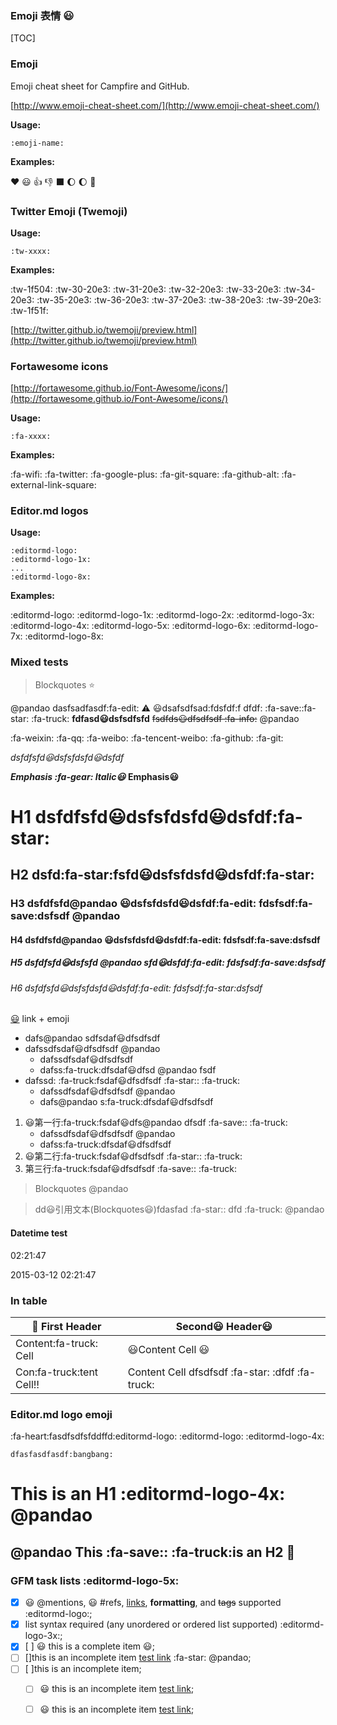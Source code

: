 ### Emoji 表情 :smiley:

[TOC]

### Emoji

Emoji cheat sheet for Campfire and GitHub.

[http://www.emoji-cheat-sheet.com/](http://www.emoji-cheat-sheet.com/)

**Usage:**

    :emoji-name:
    
**Examples:**

:heart: :smiley: :+1: :-1: :black_large_square: :waxing_gibbous_moon: :moon: :crescent_moon:

### Twitter Emoji (Twemoji)

**Usage:**

    :tw-xxxx:
    
**Examples:**

:tw-1f504: :tw-30-20e3: :tw-31-20e3: :tw-32-20e3: :tw-33-20e3: :tw-34-20e3: :tw-35-20e3: :tw-36-20e3: :tw-37-20e3: :tw-38-20e3: :tw-39-20e3: :tw-1f51f:

[http://twitter.github.io/twemoji/preview.html](http://twitter.github.io/twemoji/preview.html)

### Fortawesome icons

[http://fortawesome.github.io/Font-Awesome/icons/](http://fortawesome.github.io/Font-Awesome/icons/)

**Usage:**

    :fa-xxxx:
    
**Examples:**

:fa-wifi: :fa-twitter: :fa-google-plus: :fa-git-square: :fa-github-alt: :fa-external-link-square:

### Editor.md logos

**Usage:**

    :editormd-logo:
    :editormd-logo-1x:
    ...
    :editormd-logo-8x:
    
**Examples:**

:editormd-logo: :editormd-logo-1x: :editormd-logo-2x: :editormd-logo-3x: :editormd-logo-4x: :editormd-logo-5x: :editormd-logo-6x: :editormd-logo-7x: :editormd-logo-8x:

### Mixed tests

> Blockquotes :star:

@pandao dasfsadfasdf:fa-edit: :warning: :smiley:dsafsdfsad\:fdsfdf\:f dfdf:   :fa-save::fa-star:  :fa-truck:
**fdfasd:smiley:dsfsdfsfd** ~~fsdfds:smiley:dfsdfsdf :fa-info:~~ @pandao

:fa-weixin: :fa-qq: :fa-weibo: :fa-tencent-weibo: :fa-github: :fa-git:

*dsfdfsfd:smiley:dsfsfdsfd:smiley:dsfdf*

___Emphasis :fa-gear: Italic:smiley:___  __Emphasis:smiley:__
 
# H1 dsfdfsfd:smiley:dsfsfdsfd:smiley:dsfdf:fa-star:
## H2 dsfd:fa-star:fsfd:smiley:dsfsfdsfd:smiley:dsfdf:fa-star:
### H3 dsfdfsfd@pandao :smiley:dsfsfdsfd:smiley:dsfdf:fa-edit: fdsfsdf:fa-save:dsfsdf @pandao
#### H4 dsfdfsfd@pandao :smiley:dsfsfdsfd:smiley:dsfdf:fa-edit: fdsfsdf:fa-save:dsfsdf
##### H5 dsfdfsfd:smiley:dsfsfd @pandao sfd:smiley:dsfdf:fa-edit: fdsfsdf:fa-save:dsfsdf
###### H6 dsfdfsfd:smiley:dsfsfdsfd:smiley:dsfdf:fa-edit: fdsfsdf:fa-star:dsfsdf

[:smiley:](http://www.emoji-cheat-sheet.com/ "link + emoji") link + emoji
 
- dafs@pandao sdfsdaf:smiley:dfsdfsdf
- dafssdfsdaf:smiley:dfsdfsdf    @pandao  
    - dafssdfsdaf:smiley:dfsdfsdf
    - dafss:fa-truck:dfsdaf:smiley:dfsd @pandao fsdf
- dafssd:  :fa-truck:fsdaf:smiley:dfsdfsdf :fa-star::  :fa-truck:
    + dafssdfsdaf:smiley:dfsdfsdf @pandao
    + dafs@pandao s:fa-truck:dfsdaf:smiley:dfsdfsdf


1. :smiley:第一行:fa-truck:fsdaf:smiley:dfs@pandao dfsdf :fa-save::  :fa-truck:
    - dafssdfsdaf:smiley:dfsdfsdf @pandao
    - dafss:fa-truck:dfsdaf:smiley:dfsdfsdf
2. :smiley:第二行:fa-truck:fsdaf:smiley:dfsdfsdf :fa-star::  :fa-truck:
3. 第三行:fa-truck:fsdaf:smiley:dfsdfsdf :fa-save::  :fa-truck:

> Blockquotes @pandao

> dd:smiley:引用文本(Blockquotes:smiley:)fdasfad :fa-star:: dfd :fa-truck: @pandao

#### Datetime test

02:21:47  

2015-03-12 02:21:47  

### In table

|:100: First Header  | Second:smiley: Header:smiley: |
| ------------- | ------------- |
| Content:fa-truck: Cell  | :smiley:Content Cell :smiley: |
| Con:fa-truck:tent Cell:bangbang:  | Content Cell dfsdfsdf :fa-star: :dfdf  :fa-truck: |

### Editor.md logo emoji

:fa-heart:fasdfsdfsfddffd:editormd-logo: :editormd-logo: :editormd-logo-4x:

    dfasfasdfasdf:bangbang:

This is an H1 :editormd-logo-4x: @pandao
=============

@pandao This  :fa-save::  :fa-truck:is an H2 :100:
-------------

### GFM task lists  :editormd-logo-5x:

- [x] :smiley: @mentions, :smiley: #refs, [links](), **formatting**, and <del>tags</del> supported :editormd-logo:;
- [x] list syntax required (any unordered or ordered list supported) :editormd-logo-3x:;
- [x] [ ] :smiley: this is a complete item :smiley:;
- [ ] []this is an incomplete item [test link](#) :fa-star: @pandao; 
- [ ] [ ]this is an incomplete item;
    - [ ] :smiley: this is an incomplete item [test link](#);
    - [ ] :smiley: this is an incomplete item [test link](#);

